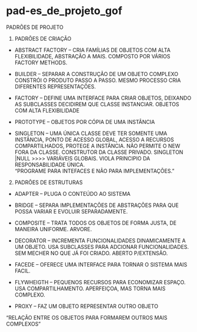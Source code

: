 # pad-es_de_projeto_gof
PADRÕES DE PROJETO

1.	PADRÕES DE CRIAÇÃO
 
- ABSTRACT FACTORY – CRIA FAMÍLIAS DE OBJETOS COM ALTA FLEXIBILIDADE, ABSTRAÇÃO A MAIS. COMPOSTO POR VÁRIOS FACTORY METHODS. 

- BUILDER – SEPARAR A CONSTRUÇÃO DE UM OBJETO COMPLEXO CONSTRÓI O PRODUTO PASSO A PASSO. MESMO PROCESSO CRIA DIFERENTES REPRESENTAÇÕES.

- FACTORY – DEFINE UMA INTERFACE PARA CRIAR OBJETOS, DEIXANDO AS SUBCLASSES DECIDIREM QUE CLASSE INSTANCIAR. OBJETOS COM ALTA FLEXIBILIDADE

- PROTOTYPE – OBJETOS POR CÓPIA DE UMA INSTÂNCIA

- SINGLETON – UMA ÚNICA CLASSE DEVE TER SOMENTE UMA INSTÂNCIA, PONTO DE ACESSO GLOBAL, ACESSO A RECURSOS COMPARTILHADOS, PROTEGE A INSTÂNCIA. NÃO PERMITE O NEW FORA DA CLASSE. CONSTRUTOR DA CLASSE PRIVADO. SINGLETON |NULL >>>> VARIÁVEIS GLOBAIS. VIOLA PRINCIPIO DA RESPONSABILIDADE ÚNICA.  
“PROGRAME PARA INTEFACES E NÃO PARA IMPLEMENTAÇÕES.”
2.	PADRÕES DE ESTRUTURAS

- ADAPTER – PLUGA O CONTEÚDO AO SISTEMA

- BRIDGE – SEPARA IMPLEMENTAÇÕES DE ABSTRAÇÕES PARA QUE POSSA VARIAR E EVOLUIR SEPARADAMENTE. 

- COMPOSITE – TRATA TODOS OS OBJETOS DE FORMA JUSTA, DE MANEIRA UNIFORME. ARVORE.

- DECORATOR – INCREMENTA FUNCIONALIDADES DINAMICAMENTE A UM OBJETO. USA SUBCLASSES PARA ADCIONAR FUNCIONALIDADES. SEM MECHER NO QUE JÁ FOI CRIADO. ABERTO P/EXTENSÃO.

- FACEDE – OFERECE UMA INTERFACE PARA TORNAR O SISTEMA MAIS FACIL.

- FLYWHEIGTH – PEQUENOS RECURSOS PARA ECONOMIZAR ESPAÇO. USA COMPARTILHAMENTO. APERFEIÇOA, MAS TORNA MAIS COMPLEXO. 

- PROXY – FAZ UM OBJETO REPRESENTAR OUTRO OBJETO
 
“RELAÇÃO ENTRE OS OBJETOS PARA FORMAREM OUTROS MAIS COMPLEXOS”
